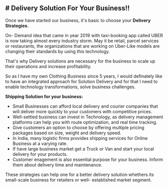 ## #  Delivery Solution For Your Business!!

Once we have started our business, it's basic to choose your **Delivery Strategies.**

On- Demand idea that came in year 2019 with taxi-booking app called UBER is now taking almost every industry storm. May it be retail, parcel services or restaurants, the organizations that are working on Uber-Like models are changing their standards by using this technology.

That's why Delivery solutions are necessary for the business to scale up their operations and increase profitability.

So as I have my own Clothing Business since 5 years, I would definately like to have an integrated approach for Solution Delivery and for that I need to enable technology transformations, solve business challenges.

**Shipping Solution for your business:**
- Small Businesses can afford local delivery and courier companies that will deliver more quickly to your customers with competitive prices.
- Well-settled business can invest in Technology, as delivery management platforms can help you with route optimization, and real time tracking.
- Give customers an option to choose by offering multiple pricing packages based on size, weight and delivery speed.
- In India, many logistic firms provides shipping services for Online Business at a varying rate.
- If have large business market get a Truck or Van and start your local delivery for your products.
- Customer enagement is also essential purpose for your business. Inform them about delivery time and maintenance.

These strategies can help one for a better delivery solution whethers its small-scale business for retailers or well- established market segment.
